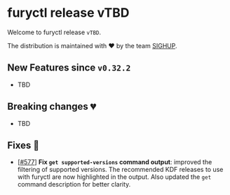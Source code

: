 # furyctl release vTBD

Welcome to furyctl release `vTBD`.

The distribution is maintained with ❤️ by the team [SIGHUP](https://sighup.io/).

## New Features since `v0.32.2`

- TBD

## Breaking changes 💔

- TBD

## Fixes 🐞

- [[#577](https://github.com/sighupio/furyctl/pull/577)] **Fix `get supported-versions` command output**: improved the filtering of supported versions. The recommended KDF releases to use with furyctl are now highlighted in the output. Also updated the `get` command description for better clarity.  
